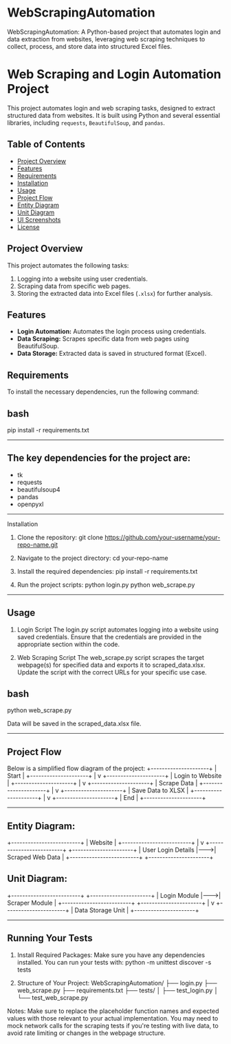 # WebScrapingAutomation
WebScrapingAutomation: A Python-based project that automates login and data extraction from websites, leveraging web scraping techniques to collect, process, and store data into structured Excel files.

# Web Scraping and Login Automation Project

This project automates login and web scraping tasks, designed to extract structured data from websites. It is built using Python and several essential libraries, including `requests`, `BeautifulSoup`, and `pandas`.

## Table of Contents

- [Project Overview](#project-overview)
- [Features](#features)
- [Requirements](#requirements)
- [Installation](#installation)
- [Usage](#usage)
- [Project Flow](#project-flow)
- [Entity Diagram](#entity-diagram)
- [Unit Diagram](#unit-diagram)
- [UI Screenshots](#ui-screenshots)
- [License](#license)

## Project Overview

This project automates the following tasks:
1. Logging into a website using user credentials.
2. Scraping data from specific web pages.
3. Storing the extracted data into Excel files (`.xlsx`) for further analysis.

## Features

- **Login Automation:** Automates the login process using credentials.
- **Data Scraping:** Scrapes specific data from web pages using BeautifulSoup.
- **Data Storage:** Extracted data is saved in structured format (Excel).

## Requirements

To install the necessary dependencies, run the following command:

## bash
pip install -r requirements.txt


---

## The key dependencies for the project are:
- tk
- requests
- beautifulsoup4
- pandas
- openpyxl

---

Installation
1. Clone the repository:
   git clone https://github.com/your-username/your-repo-name.git

2. Navigate to the project directory:
   cd your-repo-name

3. Install the required dependencies:
   pip install -r requirements.txt

4. Run the project scripts:
   python login.py
   python web_scrape.py

---

## Usage
1. Login Script
The login.py script automates logging into a website using saved credentials. Ensure that the credentials are provided in the appropriate section within the code.

2. Web Scraping Script
The web_scrape.py script scrapes the target webpage(s) for specified data and exports it to scraped_data.xlsx. Update the script with the correct URLs for your specific use case.

## bash
python web_scrape.py

Data will be saved in the scraped_data.xlsx file.

---

## Project Flow
Below is a simplified flow diagram of the project:
+---------------------+
|  Start              |
+---------------------+
        |
        v
+---------------------+
|  Login to Website   |
+---------------------+
        |
        v
+---------------------+
|  Scrape Data        |
+---------------------+
        |
        v
+---------------------+
|  Save Data to XLSX  |
+---------------------+
        |
        v
+---------------------+
|  End                |
+---------------------+

---

## Entity Diagram:

+-------------------------+
|         Website          |
+-------------------------+
        |
        v
+-------------------------+    +----------------------+
|   User Login Details    |--->|   Scraped Web Data    |
+-------------------------+    +----------------------+


## Unit Diagram:

+-------------------------+    +----------------------+
|   Login Module          |--->|   Scraper Module      |
+-------------------------+    +----------------------+
                                   |
                                   v
                          +----------------------+
                          |   Data Storage Unit  |
                          +----------------------+

---

## Running Your Tests

1. Install Required Packages: Make sure you have any dependencies installed. You can run your tests with:
   python -m unittest discover -s tests

2. Structure of Your Project:
   WebScrapingAutomation/
   ├── login.py
   ├── web_scrape.py
   ├── requirements.txt
   ├── tests/
   │   ├── test_login.py
   │   └── test_web_scrape.py

Notes:
   Make sure to replace the placeholder function names and expected values with those relevant to your actual implementation.
   You may need to mock network calls for the scraping tests if you're testing with live data, to avoid rate limiting or changes in the webpage structure.

